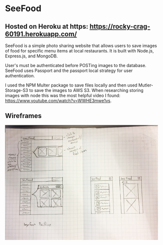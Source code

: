 # SeeFood

## Hosted on Heroku at https: https://rocky-crag-60191.herokuapp.com/

SeeFood is a simple photo sharing website that allows users to save images of food for specific menu items at local restaurants. 
It is built with Node.js, Express.js, and MongoDB.

User's must be authenticated before POSTing images to the database.  SeeFood uses Passport and the passport local strategy for user authentication.

I used the NPM Multer package to save files locally and then used Mutler-Storage-S3 to save the images to AWS S3. 
When researching storing images with node this was the most helpful video I found: https://www.youtube.com/watch?v=WWHE3mwe1vs. 

## Wireframes
![alt tag](/public/images/wireframe.jpg?raw=true)

